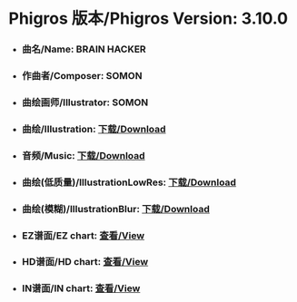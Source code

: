 
# Phigros 版本/Phigros Version:  3.10.0

- ### __曲名/Name:  BRAIN HACKER__

- ### __作曲者/Composer:  SOMON__

- ### __曲绘画师/Illustrator:  SOMON__

- ### __曲绘/Illustration:  [下载/Download](https://github.com/Po6647A/PAR/releases/download/3.10.0/1115.png)__

- ### __音频/Music:  [下载/Download](https://github.com/Po6647A/PAR/releases/download/3.10.0/1788.ogg)__

- ### __曲绘(低质量)/IllustrationLowRes:  [下载/Download](https://github.com/Po6647A/PAR/releases/download/3.10.0/1607.png)__

- ### __曲绘(模糊)/IllustrationBlur:  [下载/Download](https://github.com/Po6647A/PAR/releases/download/3.10.0/1361.png)__


- ### __EZ谱面/EZ chart:  [查看/View](./EZ.json/index.html)__

- ### __HD谱面/HD chart:  [查看/View](./HD.json/index.html)__

- ### __IN谱面/IN chart:  [查看/View](./IN.json/index.html)__
